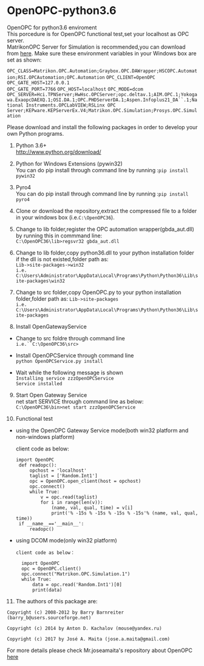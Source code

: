 # OpenOPC-python3.6
OpenOPC for python3.6 enviroment  
This porcedure is for OpenOPC functional test,set your localhost as OPC server.  
MatrikonOPC Server for Simulation is recommended,you can download from [here](https://www.matrikonopc.com/downloads/178/index.aspx).     Make sure these environment variables in your Windows box are set as shown:

 `OPC_CLASS=Matrikon.OPC.Automation;Graybox.OPC.DAWrapper;HSCOPC.Automation;RSI.OPCAutomation;OPC.Automation`
 `OPC_CLIENT=OpenOPC`
 `OPC_GATE_HOST=127.0.0.1`    
 `OPC_GATE_PORT=7766`
 `OPC_HOST=localhost`
 `OPC_MODE=dcom`
 `OPC_SERVER=Hci.TPNServer;HwHsc.OPCServer;opc.deltav.1;AIM.OPC.1;Yokogawa.ExaopcDAEXQ.1;OSI.DA.1;OPC.PHDServerDA.1;Aspen.Infoplus21_DA``.1;National Instruments.OPCLabVIEW;RSLinx OPC Server;KEPware.KEPServerEx.V4;Matrikon.OPC.Simulation;Prosys.OPC.Simulation`

Please download and install the following packages in order to develop your own Python programs.


1. Python 3.6+  
http://www.python.org/download/
 
 
2. Python for Windows Extensions (pywin32)  
You can do pip install through command line by running :`pip install pywin32`
  

3. Pyro4  
You can do pip install through command line by running :`pip install pyro4`
  

4. Clone or download the repository,extract the compressed file to a folder in your windows box (i.e.`C:\OpenOPC36`).


5. Change to lib folder,register the OPC automation wrapper(gbda_aut.dll) by running this in commmand line:  
`C:\OpenOPC36\lib>regsvr32 gbda_aut.dll`
  

6. Change to lib folder,copy python36.dll to your python installation folder if the dll is not existed,folder path as:  
`Lib->site-packages->win32`  
`i.e.` `C:\Users\Administrator\AppData\Local\Programs\Python\Python36\Lib\site-packages\win32`
  

7. Change to src folder,copy OpenOPC.py to your python installation folder,folder path as: `Lib->site-packages`  
`i.e.` `C:\Users\Administrator\AppData\Local\Programs\Python\Python36\Lib\site-packages`
   

8. Install OpenGatewayService  
- Change to src foldre through command line  
`i.e.``C:\OpenOPC36\src>`
  
- Install OpenOPCService through command line  
`python OpenOPCService.py install`

- Wait while the following message is shown  
`Installing service zzzOpenOPCService`  
`Service installed`
    
    
9. Start Open Gateway Service  
net start SERVICE through command line as below:  
`C:\OpenOPC36\bin>net start zzzOpenOPCService`
  
  
10. Functional test  
- using the OpenOPC Gateway Service mode(both win32 platform and non-windows platform)

  client code as below:

      import OpenOPC
       def readopc():
           opchost = 'localhost'
           taglist = ['Random.Int1']
           opc = OpenOPC.open_client(host = opchost)
           opc.connect()
           while True:
               v = opc.read(taglist)
               for i in range(len(v)):
                   (name, val, qual, time) = v[i]
                   print('% -15s % -15s % -15s % -15s'% (name, val, qual, time))
       if __name__=='__main__':
           readopc()
      
- using DCOM mode(only win32 platform)

      client code as below：

        import OpenOPC
        opc = OpenOPC.client()
        opc.connect("Matrikon.OPC.Simulation.1")
        while True:
            data = opc.read('Random.Int1')[0]
            print(data)

11. The authors of this package are:

  `Copyright (c) 2008-2012 by Barry Barnreiter (barry_b@users.sourceforge.net)`
  
   `Copyright (c) 2014 by Anton D. Kachalov (mouse@yandex.ru)`
   
   `Copyright (c) 2017 by José A. Maita (jose.a.maita@gmail.com)`
   
   
   For more details please check Mr.joseamaita's repository about OpenOPC [here](https://github.com/joseamaita/openopc120)
  
  
  
  
  
  
  
  
  
  
  
  
  
  
  
  
